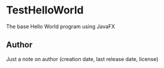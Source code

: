 # TestHelloWorld
The base Hello World program using JavaFX

## Author
Just a note on author (creation date, last release date, license)
